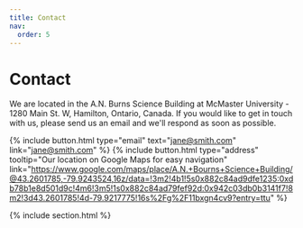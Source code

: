 ```yaml
---
title: Contact
nav:
  order: 5
---
```


# Contact

We are located in the A.N. Burns Science Building at McMaster University - 1280 Main St. W, Hamilton, Ontario, Canada. If you would like to get in touch with us, please send us an email and we'll respond as soon as possible.

{%
  include button.html
  type="email"
  text="jane@smith.com"
  link="jane@smith.com"
%}
{%
  include button.html
  type="address"
  tooltip="Our location on Google Maps for easy navigation"
  link="https://www.google.com/maps/place/A.N.+Bourns+Science+Building/@43.2601785,-79.9243524,16z/data=!3m2!4b1!5s0x882c84ad9dfe1235:0xdb78b1e8d501d9c!4m6!3m5!1s0x882c84ad79fef92d:0x942c03db0b3141f7!8m2!3d43.2601785!4d-79.9217775!16s%2Fg%2F11bxgn4cv9?entry=ttu"
%}

{% include section.html %}
